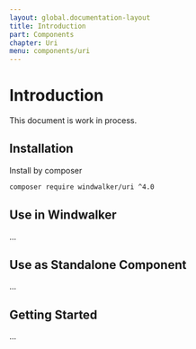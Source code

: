 ```yaml
---
layout: global.documentation-layout
title: Introduction
part: Components
chapter: Uri
menu: components/uri
---
```


# Introduction

This document is work in process.

## Installation

Install by composer

```bash
composer require windwalker/uri ^4.0
```

## Use in Windwalker

...

## Use as Standalone Component

...

## Getting Started

...
